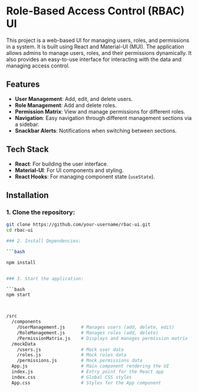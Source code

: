 # Role-Based Access Control (RBAC) UI

This project is a web-based UI for managing users, roles, and permissions in a system. It is built using React and Material-UI (MUI). The application allows admins to manage users, roles, and their permissions dynamically. It also provides an easy-to-use interface for interacting with the data and managing access control.

## Features

- **User Management**: Add, edit, and delete users.
- **Role Management**: Add and delete roles.
- **Permission Matrix**: View and manage permissions for different roles.
- **Navigation**: Easy navigation through different management sections via a sidebar.
- **Snackbar Alerts**: Notifications when switching between sections.

## Tech Stack

- **React**: For building the user interface.
- **Material-UI**: For UI components and styling.
- **React Hooks**: For managing component state (`useState`).

## Installation

### 1. Clone the repository:

```bash
git clone https://github.com/your-username/rbac-ui.git
cd rbac-ui

### 2. Install Dependencies:

```bash

npm install


### 3. Start the application:

```bash
npm start



/src
  /components
    /UserManagement.js      # Manages users (add, delete, edit)
    /RoleManagement.js      # Manages roles (add, delete)
    /PermissionMatrix.js    # Displays and manages permission matrix
  /mockData
    /users.js               # Mock user data
    /roles.js               # Mock roles data
    /permissions.js         # Mock permissions data
  App.js                    # Main component rendering the UI
  index.js                  # Entry point for the React app
  index.css                 # Global CSS styles
  App.css                   # Styles for the App component
